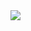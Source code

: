 <a href="#">
<img align="right" src="https://github-readme-stats.vercel.app/api?username=arrufat&show_icons=true&hide_border=true&icon_color=586069&title_color=a0a9af">
</a>

<!--
**arrufat/arrufat** is a ✨ _special_ ✨ repository because its `README.md` (this file) appears on your GitHub profile.

Here are some ideas to get you started:

- 🔭 I’m currently working on ...
- 🌱 I’m currently learning ...
- 👯 I’m looking to collaborate on ...
- 🤔 I’m looking for help with ...
- 💬 Ask me about ...
- 📫 How to reach me: ...
- 😄 Pronouns: ...
- ⚡ Fun fact: ...
-->
